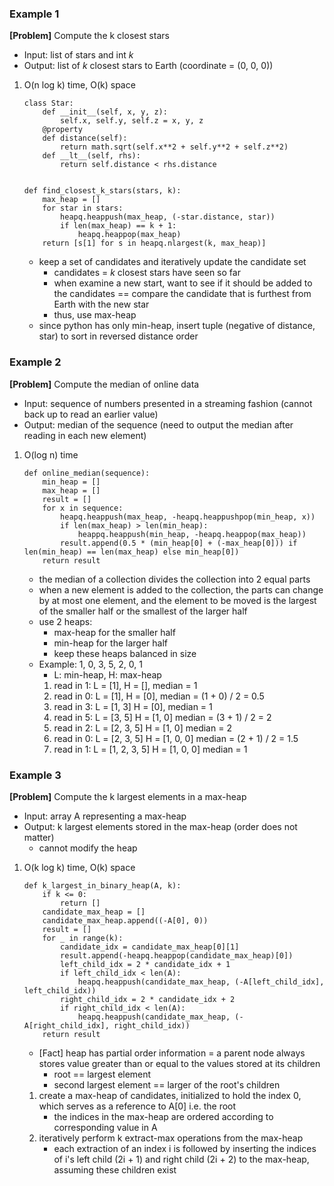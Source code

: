 ### Example 1
**[Problem]** Compute the k closest stars 
- Input: list of stars and int *k*
- Output: list of *k* closest stars to Earth (coordinate = (0, 0, 0))

1. O(n log k) time, O(k) space
    ```
    class Star:
        def __init__(self, x, y, z):
            self.x, self.y, self.z = x, y, z
        @property
        def distance(self):
            return math.sqrt(self.x**2 + self.y**2 + self.z**2)
        def __lt__(self, rhs):
            return self.distance < rhs.distance
        
    
    def find_closest_k_stars(stars, k):
        max_heap = []
        for star in stars:
            heapq.heappush(max_heap, (-star.distance, star))
            if len(max_heap) == k + 1:
                heapq.heappop(max_heap)
        return [s[1] for s in heapq.nlargest(k, max_heap)]
    ```
    - keep a set of candidates and iteratively update the candidate set
        + candidates = *k* closest stars have seen so far
        + when examine a new start, want to see if it should be added to the candidates == compare the candidate that is furthest from Earth with the new star
        + thus, use max-heap
    - since python has only min-heap, insert tuple (negative of distance, star) to sort in reversed distance order

### Example 2
**[Problem]** Compute the median of online data 
- Input: sequence of numbers presented in a streaming fashion (cannot back up to read an earlier value)
- Output: median of the sequence (need to output the median after reading in each new element)
1. O(log n) time
    ```
    def online_median(sequence):
        min_heap = []
        max_heap = []
        result = []
        for x in sequence:
            heapq.heappush(max_heap, -heapq.heappushpop(min_heap, x))
            if len(max_heap) > len(min_heap):
                heappq.heappush(min_heap, -heapq.heappop(max_heap))
            result.append(0.5 * (min_heap[0] + (-max_heap[0])) if len(min_heap) == len(max_heap) else min_heap[0])
        return result
    ```
    - the median of a collection divides the collection into 2 equal parts
    - when a new element is added to the collection, the parts can change by at most one element, and the element to be moved is the largest of the smaller half or the smallest of the larger half
    - use 2 heaps:
        + max-heap for the smaller half
        + min-heap for the larger half 
        + keep these heaps balanced in size
    - Example: 1, 0, 3, 5, 2, 0, 1
        + L: min-heap, H: max-heap
        1. read in 1: L = [1],          H = [],         median = 1
        2. read in 0: L = [1],          H = [0],        median = (1 + 0) / 2 = 0.5
        3. read in 3: L = [1, 3]        H = [0],        median = 1
        4. read in 5: L = [3, 5]        H = [1, 0]      median = (3 + 1) / 2 = 2
        5. read in 2: L = [2, 3, 5]     H = [1, 0]      median = 2
        6. read in 0: L = [2, 3, 5]     H = [1, 0, 0]   median = (2 + 1) / 2 = 1.5
        7. read in 1: L = [1, 2, 3, 5]  H = [1, 0, 0]   median = 1

### Example 3 
**[Problem]** Compute the k largest elements in a max-heap
- Input: array A representing a max-heap
- Output: k largest elements stored in the max-heap (order does not matter)
    + cannot modify the heap

1. O(k log k) time, O(k) space
    ```
    def k_largest_in_binary_heap(A, k):
        if k <= 0:
            return []
        candidate_max_heap = []
        candidate_max_heap.append((-A[0], 0))
        result = []
        for _ in range(k):
            candidate_idx = candidate_max_heap[0][1]
            result.append(-heapq.heappop(candidate_max_heap)[0])
            left_child_idx = 2 * candidate_idx + 1
            if left_child_idx < len(A):
                heapq.heappush(candidate_max_heap, (-A[left_child_idx], left_child_idx))
            right_child_idx = 2 * candidate_idx + 2
            if right_child_idx < len(A):
                heapq.heappush(candidate_max_heap, (-A[right_child_idx], right_child_idx))
        return result
    ```
    - [Fact] heap has partial order information = a parent node always stores value greater than or equal to the values stored at its children
        + root == largest element 
        + second largest element == larger of the root's children
    1. create a max-heap of candidates, initialized to hold the index 0, which serves as a reference to A[0] i.e. the root
        + the indices in the max-heap are ordered according to corresponding value in A
    2. iteratively perform k extract-max operations from the max-heap
        + each extraction of an index i is followed by inserting the indices of i's left child (2i + 1) and right child (2i + 2) to the max-heap, assuming these children exist


